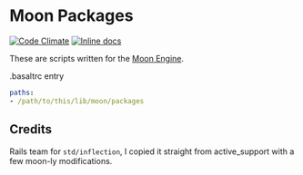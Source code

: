Moon Packages
=============
[![Code Climate](https://codeclimate.com/github/IceDragon200/moon-packages/badges/gpa.svg)](https://codeclimate.com/github/IceDragon200/moon-packages)
[![Inline docs](http://inch-ci.org/github/IceDragon200/moon-packages.svg?branch=master)](http://inch-ci.org/github/IceDragon200/moon-packages)

These are scripts written for the [Moon Engine](https://github.com/archSeer/moon).


.basaltrc entry
```yaml
paths:
- /path/to/this/lib/moon/packages
```

## Credits
Rails team for `std/inflection`, I copied it straight from active_support with a few moon-ly modifications.
